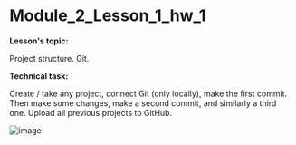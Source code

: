 # Module_2_Lesson_1_hw_1
**Lesson's topic:**

Project structure. Git.

**Technical task:**

Create / take any project, connect Git (only locally), make the first commit. Then make some changes, make a second commit, and similarly a third one.
Upload all previous projects to GitHub.

![image](https://github.com/vdcast/Module_2_Lesson_2_hw_1/assets/108469609/ba806f78-1f23-44ea-be38-0bfe502e8afb)
